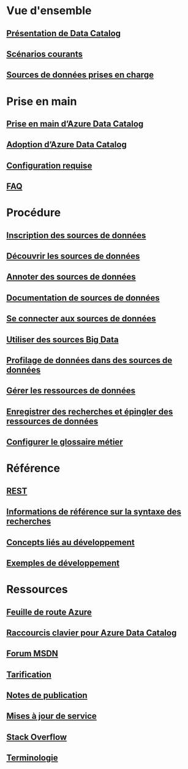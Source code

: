 

# Vue d'ensemble


## [Présentation de Data Catalog](data-catalog-what-is-data-catalog.md)


## [Scénarios courants](data-catalog-common-scenarios.md)


## [Sources de données prises en charge](data-catalog-dsr.md)



# Prise en main


## [Prise en main d’Azure Data Catalog](data-catalog-get-started.md)


## [Adoption d’Azure Data Catalog](data-catalog-adopting-data-catalog.md)


## [Configuration requise](data-catalog-prerequisites.md)


## [FAQ](data-catalog-frequently-asked-questions.md)



# Procédure


## [Inscription des sources de données](data-catalog-how-to-register.md)


## [Découvrir les sources de données](data-catalog-how-to-discover.md)


## [Annoter des sources de données](data-catalog-how-to-annotate.md)


## [Documentation de sources de données](data-catalog-how-to-documentation.md)


## [Se connecter aux sources de données](data-catalog-how-to-connect.md)


## [Utiliser des sources Big Data](data-catalog-how-to-big-data.md)


## [Profilage de données dans des sources de données](data-catalog-how-to-data-profile.md)


## [Gérer les ressources de données](data-catalog-how-to-manage.md)


## [Enregistrer des recherches et épingler des ressources de données](data-catalog-how-to-save-pin.md)


## [Configurer le glossaire métier](data-catalog-how-to-business-glossary.md)



# Référence


## [REST](/rest/api/datacatalog/)


## [Informations de référence sur la syntaxe des recherches](/rest/api/datacatalog/data-catalog-search-syntax-reference)


## [Concepts liés au développement](data-catalog-developer-concepts.md)


## [Exemples de développement](data-catalog-samples.md)



# Ressources


## [Feuille de route Azure](https://azure.microsoft.com/roadmap/)


## [Raccourcis clavier pour Azure Data Catalog](data-catalog-keyboard-shortcuts.md)


## [Forum MSDN](https://social.msdn.microsoft.com/Forums/en-US/home?forum=azuredatacatalog)


## [Tarification](https://azure.microsoft.com/pricing/details/data-catalog/)


## [Notes de publication](data-catalog-whats-new.md)


## [Mises à jour de service](https://azure.microsoft.com/updates/?product=data-catalog)


## [Stack Overflow](http://stackoverflow.com/questions/tagged/azure-data-catalog)


## [Terminologie](data-catalog-terminology.md)
